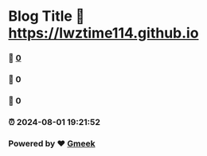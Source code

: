 # Blog Title :link: https://lwztime114.github.io 
### :page_facing_up: [0](https://lwztime114.github.io/tag.html) 
### :speech_balloon: 0 
### :hibiscus: 0 
### :alarm_clock: 2024-08-01 19:21:52 
### Powered by :heart: [Gmeek](https://github.com/Meekdai/Gmeek)
